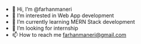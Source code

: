 - 👋 Hi, I’m @farhanmaneri
- 👀 I’m interested in Web App development
- 🌱 I’m currently learning MERN Stack development
- 💞️ I’m looking for internship 
- 📫 How to reach me farhanmaneri@gmail.com 

<!---
farhanmaneri/farhanmaneri is a ✨ special ✨ repository because its `README.md` (this file) appears on your GitHub profile.
You can click the Preview link to take a look at your changes.
--->
